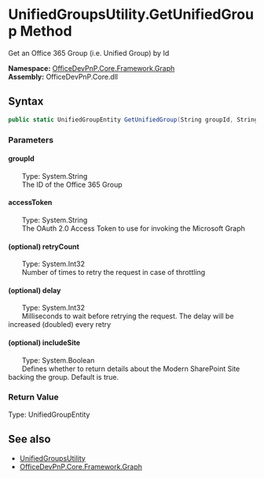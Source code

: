 # UnifiedGroupsUtility.GetUnifiedGroup Method  
 Get an Office 365 Group (i.e. Unified Group) by Id   

**Namespace:** [OfficeDevPnP.Core.Framework.Graph](OfficeDevPnP.Core.Framework.Graph.md)  
**Assembly:** OfficeDevPnP.Core.dll  
## Syntax
```C#
public static UnifiedGroupEntity GetUnifiedGroup(String groupId, String accessToken, Int32 retryCount, Int32 delay, Boolean includeSite)
```
### Parameters
#### groupId  
&emsp;&emsp;Type: System.String  
&emsp;&emsp;The ID of the Office 365 Group  

  

#### accessToken  
&emsp;&emsp;Type: System.String  
&emsp;&emsp;The OAuth 2.0 Access Token to use for invoking the Microsoft Graph  

  

#### (optional) retryCount  
&emsp;&emsp;Type: System.Int32  
&emsp;&emsp;Number of times to retry the request in case of throttling  

  

#### (optional) delay  
&emsp;&emsp;Type: System.Int32  
&emsp;&emsp;Milliseconds to wait before retrying the request. The delay will be increased (doubled) every retry  

  

#### (optional) includeSite  
&emsp;&emsp;Type: System.Boolean  
&emsp;&emsp;Defines whether to return details about the Modern SharePoint Site backing the group. Default is true.  

  

### Return Value
Type: UnifiedGroupEntity  

## See also
- [UnifiedGroupsUtility](OfficeDevPnP.Core.Framework.Graph.UnifiedGroupsUtility.md) 
- [OfficeDevPnP.Core.Framework.Graph](OfficeDevPnP.Core.Framework.Graph.md) 
